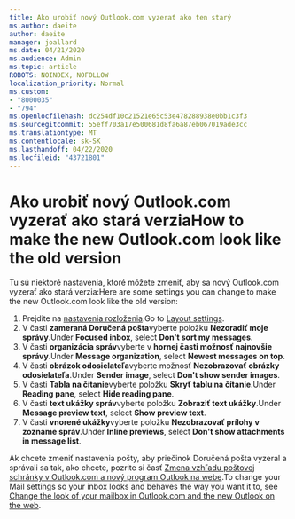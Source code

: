 ```yaml
---
title: Ako urobiť nový Outlook.com vyzerať ako ten starý
ms.author: daeite
author: daeite
manager: joallard
ms.date: 04/21/2020
ms.audience: Admin
ms.topic: article
ROBOTS: NOINDEX, NOFOLLOW
localization_priority: Normal
ms.custom:
- "8000035"
- "794"
ms.openlocfilehash: dc254df10c21521e65c53e478288938e0bb1c3f3
ms.sourcegitcommit: 55eff703a17e500681d8fa6a87eb067019ade3cc
ms.translationtype: MT
ms.contentlocale: sk-SK
ms.lasthandoff: 04/22/2020
ms.locfileid: "43721801"
---
```

# <a name="how-to-make-the-new-outlookcom-look-like-the-old-version"></a><span data-ttu-id="2e789-102">Ako urobiť nový Outlook.com vyzerať ako stará verzia</span><span class="sxs-lookup"><span data-stu-id="2e789-102">How to make the new Outlook.com look like the old version</span></span>

<span data-ttu-id="2e789-103">Tu sú niektoré nastavenia, ktoré môžete zmeniť, aby sa nový Outlook.com vyzerať ako stará verzia:</span><span class="sxs-lookup"><span data-stu-id="2e789-103">Here are some settings you can change to make the new Outlook.com look like the old version:</span></span>

1. <span data-ttu-id="2e789-104">Prejdite na [nastavenia rozloženia](https://outlook.live.com/mail/options/mail/layout).</span><span class="sxs-lookup"><span data-stu-id="2e789-104">Go to [Layout settings](https://outlook.live.com/mail/options/mail/layout).</span></span>
1. <span data-ttu-id="2e789-105">V časti **zameraná Doručená pošta**vyberte položku **Nezoradiť moje správy**.</span><span class="sxs-lookup"><span data-stu-id="2e789-105">Under **Focused inbox**, select **Don't sort my messages**.</span></span>
1. <span data-ttu-id="2e789-106">V časti **organizácia správ**vyberte v **hornej časti možnosť najnovšie správy**.</span><span class="sxs-lookup"><span data-stu-id="2e789-106">Under **Message organization**, select **Newest messages on top**.</span></span>
1. <span data-ttu-id="2e789-107">V časti **obrázok odosielateľa**vyberte možnosť **Nezobrazovať obrázky odosielateľa**.</span><span class="sxs-lookup"><span data-stu-id="2e789-107">Under **Sender image**, select **Don't show sender images**.</span></span>
1. <span data-ttu-id="2e789-108">V časti **Tabla na čítanie**vyberte položku **Skryť tablu na čítanie**.</span><span class="sxs-lookup"><span data-stu-id="2e789-108">Under **Reading pane**, select **Hide reading pane**.</span></span>
1. <span data-ttu-id="2e789-109">V časti **text ukážky správ**vyberte položku **Zobraziť text ukážky**.</span><span class="sxs-lookup"><span data-stu-id="2e789-109">Under **Message preview text**, select **Show preview text**.</span></span>
1. <span data-ttu-id="2e789-110">V časti **vnorené ukážky**vyberte položku **Nezobrazovať prílohy v zozname správ**.</span><span class="sxs-lookup"><span data-stu-id="2e789-110">Under **Inline previews**, select **Don't show attachments in message list**.</span></span>

<span data-ttu-id="2e789-111">Ak chcete zmeniť nastavenia pošty, aby priečinok Doručená pošta vyzeral a správali sa tak, ako chcete, pozrite si časť [Zmena vzhľadu poštovej schránky v Outlook.com a nový program Outlook na webe](https://support.office.com/article/b41c2ecb-f23c-42b3-b7f8-659646d5e58c?wt.mc_id=Office_Outlook_com_Alchemy).</span><span class="sxs-lookup"><span data-stu-id="2e789-111">To change your Mail settings so your inbox looks and behaves the way you want it to, see [Change the look of your mailbox in Outlook.com and the new Outlook on the web](https://support.office.com/article/b41c2ecb-f23c-42b3-b7f8-659646d5e58c?wt.mc_id=Office_Outlook_com_Alchemy).</span></span>